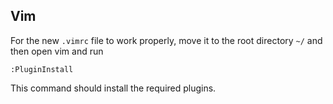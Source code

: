 ## Vim 

For the new `.vimrc` file to work properly, move it to the root directory `~/` and then open vim and run 

```
:PluginInstall
```

This command should install the required plugins.
